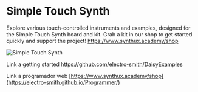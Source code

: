 # Simple Touch Synth

Explore various touch-controlled instruments and examples, designed for the Simple Touch Synth board and kit. Grab a kit in our shop to get started quickly and support the project! https://www.synthux.academy/shop

![Simple Touch Synth](https://github.com/Synthux-Academy/simple-touch-instruments/assets/91409567/21892c99-8bf1-432e-a098-692aca500b3c)

Link a getting started https://github.com/electro-smith/DaisyExamples

Link a programador web [https://www.synthux.academy/shop](https://electro-smith.github.io/Programmer/)


